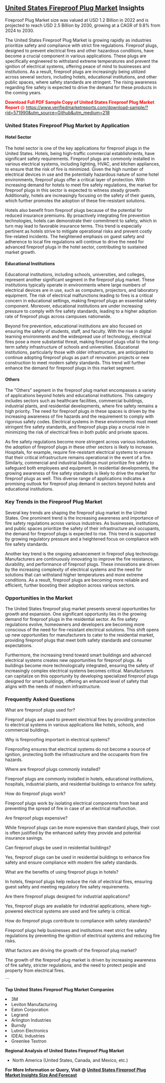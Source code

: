 <h2><a href="https://www.verifiedmarketreports.com/download-sample/?rid=571990&amp;utm_source=Github&amp;utm_medium=218" target="_blank">United States Fireproof Plug Market</a> Insights</h2><p>Fireproof Plug Market size was valued at USD 1.2 Billion in 2022 and is projected to reach USD 2.5 Billion by 2030, growing at a CAGR of 9.8% from 2024 to 2030.</p><p> <p>The United States Fireproof Plug Market is growing rapidly as industries prioritize safety and compliance with strict fire regulations. Fireproof plugs, designed to prevent electrical fires and other hazardous conditions, have become a crucial component in various applications. These plugs are specifically engineered to withstand extreme temperatures and prevent the ignition of electrical systems, offering peace of mind to businesses and institutions. As a result, fireproof plugs are increasingly being utilized across several sectors, including hotels, educational institutions, and other public spaces, where safety standards are stringent. The rising awareness regarding fire safety is expected to drive the demand for these products in the coming years.</p> <p><p><span class=""><span style="color: #ff0000;"><strong>Download Full PDF Sample Copy of United States Fireproof Plug Market Report</strong> @ </span><a href="https://www.verifiedmarketreports.com/download-sample/?rid=571990&amp;utm_source=Github&amp;utm_medium=218" target="_blank">https://www.verifiedmarketreports.com/download-sample/?rid=571990&amp;utm_source=Github&amp;utm_medium=218</a></span></p></p> <h3>United States Fireproof Plug Market by Application</h3> <h4>Hotel Sector</h4> <p>The hotel sector is one of the key applications for fireproof plugs in the United States. Hotels, being high-traffic commercial establishments, have significant safety requirements. Fireproof plugs are commonly installed in various electrical systems, including lighting, HVAC, and kitchen appliances, to ensure that the risk of fire is minimized. Given the high number of electrical devices in use and the potentially hazardous nature of some hotel environments, fireproof plugs offer a critical layer of protection. With increasing demand for hotels to meet fire safety regulations, the market for fireproof plugs in this sector is expected to witness steady growth. Additionally, hotels are increasingly focusing on the safety of their guests, which further promotes the adoption of these fire-resistant solutions.</p> <p>Hotels also benefit from fireproof plugs because of the potential for reduced insurance premiums. By proactively integrating fire prevention technologies, hotels can demonstrate their commitment to safety, which in turn may lead to favorable insurance terms. This trend is especially pertinent as hotels strive to mitigate operational risks and prevent costly fire-related incidents. The heightened emphasis on guest safety and adherence to local fire regulations will continue to drive the need for advanced fireproof plugs in the hotel sector, contributing to sustained market growth.</p> <h4>Educational Institutions</h4> <p>Educational institutions, including schools, universities, and colleges, represent another significant segment in the fireproof plug market. These institutions typically operate in environments where large numbers of electrical devices are in use, such as computers, projectors, and laboratory equipment. The risk of electrical malfunctions leading to fires is a critical concern in educational settings, making fireproof plugs an essential safety component. Moreover, educational institutions are under increasing pressure to comply with fire safety standards, leading to a higher adoption rate of fireproof plugs across campuses nationwide.</p> <p>Beyond fire prevention, educational institutions are also focused on ensuring the safety of students, staff, and faculty. With the rise in digital learning environments and the widespread use of technology, electrical fires pose a more substantial threat, making fireproof plugs vital to the long-term safety infrastructure of schools and universities. Educational institutions, particularly those with older infrastructure, are anticipated to continue adopting fireproof plugs as part of renovation projects or new construction to meet modern safety standards. This trend will further enhance the demand for fireproof plugs in this market segment.</p> <h4>Others</h4> <p>The "Others" segment in the fireproof plug market encompasses a variety of applications beyond hotels and educational institutions. This category includes sectors such as healthcare facilities, commercial buildings, industrial plants, and residential developments, where fire safety remains a high priority. The need for fireproof plugs in these spaces is driven by the increasing awareness of fire hazards and the requirement to comply with rigorous safety codes. Electrical systems in these environments must meet stringent fire safety standards, and fireproof plugs play a crucial role in minimizing the risk of electrical fires in both public and private spaces.</p> <p>As fire safety regulations become more stringent across various industries, the adoption of fireproof plugs in these other sectors is likely to increase. Hospitals, for example, require fire-resistant electrical systems to ensure that their critical infrastructure remains operational in the event of a fire. Similarly, commercial and industrial buildings must prioritize fire safety to safeguard both employees and equipment. In residential developments, the growing awareness of fire safety standards is likely to drive the market for fireproof plugs as well. This diverse range of applications indicates a promising outlook for fireproof plug demand in sectors beyond hotels and educational institutions.</p> <h3>Key Trends in the Fireproof Plug Market</h3> <p>Several key trends are shaping the fireproof plug market in the United States. One prominent trend is the increasing awareness and importance of fire safety regulations across various industries. As businesses, institutions, and public spaces prioritize the safety of their infrastructure and occupants, the demand for fireproof plugs is expected to rise. This trend is supported by growing regulatory pressure and a heightened focus on compliance with fire safety standards.</p> <p>Another key trend is the ongoing advancement in fireproof plug technology. Manufacturers are continuously innovating to improve the fire resistance, durability, and performance of fireproof plugs. These innovations are driven by the increasing complexity of electrical systems and the need for solutions that can withstand higher temperatures and more extreme conditions. As a result, fireproof plugs are becoming more reliable and efficient, further boosting their adoption across various sectors.</p> <h3>Opportunities in the Market</h3> <p>The United States fireproof plug market presents several opportunities for growth and expansion. One significant opportunity lies in the growing demand for fireproof plugs in the residential sector. As fire safety regulations evolve, homeowners and developers are becoming more conscious of the need for fire-resistant electrical solutions. This shift opens up new opportunities for manufacturers to cater to the residential market, providing fireproof plugs that meet both safety standards and consumer expectations.</p> <p>Furthermore, the increasing trend toward smart buildings and advanced electrical systems creates new opportunities for fireproof plugs. As buildings become more technologically integrated, ensuring the safety of increasingly complex electrical systems becomes critical. Manufacturers can capitalize on this opportunity by developing specialized fireproof plugs designed for smart buildings, offering an enhanced level of safety that aligns with the needs of modern infrastructure.</p> <h3>Frequently Asked Questions</h3> <p>What are fireproof plugs used for?</p> <p>Fireproof plugs are used to prevent electrical fires by providing protection to electrical systems in various applications like hotels, schools, and commercial buildings.</p> <p>Why is fireproofing important in electrical systems?</p> <p>Fireproofing ensures that electrical systems do not become a source of ignition, protecting both the infrastructure and the occupants from fire hazards.</p> <p>Where are fireproof plugs commonly installed?</p> <p>Fireproof plugs are commonly installed in hotels, educational institutions, hospitals, industrial plants, and residential buildings to enhance fire safety.</p> <p>How do fireproof plugs work?</p> <p>Fireproof plugs work by isolating electrical components from heat and preventing the spread of fire in case of an electrical malfunction.</p> <p>Are fireproof plugs expensive?</p> <p>While fireproof plugs can be more expensive than standard plugs, their cost is often justified by the enhanced safety they provide and potential insurance savings.</p> <p>Can fireproof plugs be used in residential buildings?</p> <p>Yes, fireproof plugs can be used in residential buildings to enhance fire safety and ensure compliance with modern fire safety standards.</p> <p>What are the benefits of using fireproof plugs in hotels?</p> <p>In hotels, fireproof plugs help reduce the risk of electrical fires, ensuring guest safety and meeting regulatory fire safety requirements.</p> <p>Are there fireproof plugs designed for industrial applications?</p> <p>Yes, fireproof plugs are available for industrial applications, where high-powered electrical systems are used and fire safety is critical.</p> <p>How do fireproof plugs contribute to compliance with safety standards?</p> <p>Fireproof plugs help businesses and institutions meet strict fire safety regulations by preventing the ignition of electrical systems and reducing fire risks.</p> <p>What factors are driving the growth of the fireproof plug market?</p> <p>The growth of the fireproof plug market is driven by increasing awareness of fire safety, stricter regulations, and the need to protect people and property from electrical fires.</p> ```</p><p><strong>Top United States Fireproof Plug Market Companies</strong></p><div data-test-id=""><p><li>3M</li><li> Leviton Manufacturing</li><li> Eaton Corporation</li><li> Legrand</li><li> Arlington Industries</li><li> Burndy</li><li> Lutron Electronics</li><li> IDEAL Industries</li><li> Greenlee Textron</li></p><div><strong>Regional Analysis of&nbsp;United States Fireproof Plug Market</strong></div><ul><li dir="ltr"><p dir="ltr">North America&nbsp;(United States, Canada, and Mexico, etc.)</p></li></ul><p><strong>For More Information or Query, Visit @&nbsp;</strong><strong><a href="https://www.verifiedmarketreports.com/product/fireproof-plug-market/?utm_source=Github&amp;utm_medium=218" target="_blank">United States Fireproof Plug Market Insights Size And Forecast</a></strong></p></div>
